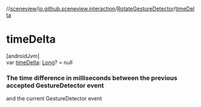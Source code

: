 //[sceneview](../../../index.md)/[io.github.sceneview.interaction](../index.md)/[RotateGestureDetector](index.md)/[timeDelta](time-delta.md)

# timeDelta

[androidJvm]\
var [timeDelta](time-delta.md): [Long](https://kotlinlang.org/api/latest/jvm/stdlib/kotlin/-long/index.html)? = null

###  The time difference in milliseconds between the previous accepted GestureDetector event

and the current GestureDetector event
